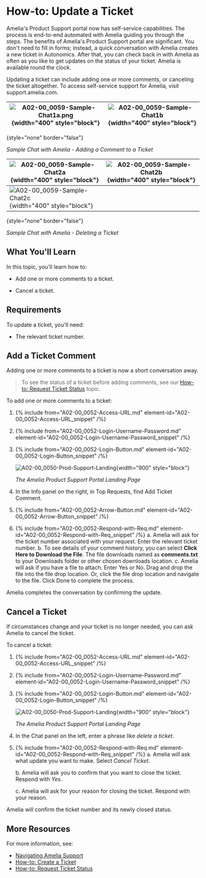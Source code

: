 

# How-to: Update a Ticket

Amelia's Product Support portal now has self-service capabilities. The process is end-to-end automated with Amelia guiding you through the steps. The benefits of Amelia's Product Support portal are significant. You don't need to fill in forms; instead, a quick conversation with Amelia creates a new ticket in Autonomics. After that, you can check back in with Amelia as often as you like to get updates on the status of your ticket. Amelia is available round the clock.

Updating a ticket can include adding one or more comments, or canceling the ticket altogether. To access self-service support for Amelia, visit support.amelia.com.

| ![A02-00_0059-Sample-Chat1a.png](A02-00_0059-Sample-Chat1a.png){width="400" style="block"} | ![A02-00_0059-Sample-Chat1b](A02-00_0059-Sample-Chat1b.png){width="400" style="block"} |
|--------------------------------------------------------------------------------------------|----------------------------------------------------------------------------------------|
{style="none" border="false"}

*Sample Chat with Amelia - Adding a Comment to a Ticket*

| ![A02-00_0059-Sample-Chat2a](A02-00_0059-Sample-Chat2a.png){width="400" style="block"} | ![A02-00_0059-Sample-Chat2b](A02-00_0059-Sample-Chat2b.png){width="400" style="block"} |
|----------------------------------------------------------------------------------------|----------------------------------------------------------------------------------------|
| ![A02-00_0059-Sample-Chat2c](A02-00_0059-Sample-Chat2c.png){width="400" style="block"} |                                                                                        |
{style="none" border="false"}

*Sample Chat with Amelia - Deleting a Ticket*

## What You'll Learn

In this topic, you'll learn how to:

* Add one or more comments to a ticket.

* Cancel a ticket.

## Requirements

To update a ticket, you'll need:

* The relevant ticket number.

## Add a Ticket Comment

Adding one or more comments to a ticket is now a short conversation away.

> To see the status of a ticket before adding comments, see our [How-to: Request Ticket Status](A02-00_0058-HT-Req-Ticket-Status.md) topic.

To add one or more comments to a ticket:

1. {% include from="A02-00_0052-Access-URL.md" element-id="A02-00_0052-Access-URL_snippet" /%}
2. {% include from="A02-00_0052-Login-Username-Password.md" element-id="A02-00_0052-Login-Username-Password_snippet" /%}
3. {% include from="A02-00_0052-Login-Button.md" element-id="A02-00_0052-Login-Button_snippet" /%}

   ![A02-00_0050-Prod-Support-Landing](A02-00_0050-Prod-Support-Landing.png){width="900" style="block"} 

   *The Amelia Product Support Portal Landing Page*

4. In the Info panel on the right, in Top Requests, find Add Ticket Comment.

5. {% include from="A02-00_0052-Arrow-Button.md" element-id="A02-00_0052-Arrow-Button_snippet" /%}
6. {% include from="A02-00_0052-Respond-with-Req.md" element-id="A02-00_0052-Respond-with-Req_snippet" /%}
   a. Amelia will ask for the ticket number associated with your request. Enter the relevant ticket number.
   b. To see details of your comment history, you can select **Click Here to Download the File**. The file downloads named as **comments.txt** to your Downloads folder or other chosen downloads location.
   c. Amelia will ask if you have a file to attach. Enter Yes or No. Drag and drop the file into the file drop location. Or, click the file drop location and navigate to the file. Click Done to complete the process.

Amelia completes the conversation by confirming the update.

## Cancel a Ticket

If circumstances change and your ticket is no longer needed, you can ask Amelia to cancel the ticket.

To cancel a ticket:

1. {% include from="A02-00_0052-Access-URL.md" element-id="A02-00_0052-Access-URL_snippet" /%}
2. {% include from="A02-00_0052-Login-Username-Password.md" element-id="A02-00_0052-Login-Username-Password_snippet" /%}
3. {% include from="A02-00_0052-Login-Button.md" element-id="A02-00_0052-Login-Button_snippet" /%}

   ![A02-00_0050-Prod-Support-Landing](A02-00_0050-Prod-Support-Landing.png){width="900" style="block"}

   *The Amelia Product Support Portal Landing Page*

4. In the Chat panel on the left, enter a phrase like _delete a ticket_.

5. {% include from="A02-00_0052-Respond-with-Req.md" element-id="A02-00_0052-Respond-with-Req_snippet" /%}
   a. Amelia will ask what update you want to make. Select _Cancel Ticket_.
   
   b. Amelia will ask you to confirm that you want to close the ticket. Respond with _Yes_.

   c. Amelia will ask for your reason for closing the ticket. Respond with your reason.

Amelia will confirm the ticket number and its newly closed status.

## More Resources

For more information, see:

* [Navigating Amelia Support](A02-00_0050-Nav-Amelia-Support.md)
* [How-to: Create a Ticket](A02-00_0057-HT-Create-a-Ticket.md)
* [How-to: Request Ticket Status](A02-00_0058-HT-Req-Ticket-Status.md)
